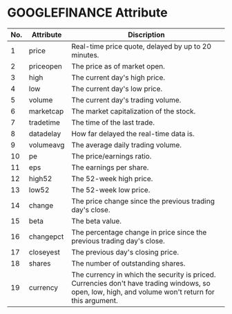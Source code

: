# GOOGLEFINANCE Attribute

|No.|Attribute|Discription|
|---|---|---|
|1|price|Real-time price quote, delayed by up to 20 minutes.|
|2|priceopen|The price as of market open.|
|3|high|The current day's high price.|
|4|low|The current day's low price.|
|5|volume|The current day's trading volume.|
|6|marketcap|The market capitalization of the stock.|
|7|tradetime|The time of the last trade.|
|8|datadelay|How far delayed the real-time data is.|
|9|volumeavg|The average daily trading volume.|
|10|pe|The price/earnings ratio.|
|11|eps|The earnings per share.|
|12|high52|The 52-week high price.|
|13|low52|The 52-week low price.|
|14|change|The price change since the previous trading day's close.|
|15|beta|The beta value.|
|16|changepct|The percentage change in price since the previous trading day's close.|
|17|closeyest|The previous day's closing price.|
|18|shares|The number of outstanding shares.|
|19|currency|The currency in which the security is priced. Currencies don't have trading windows, so open, low, high, and volume won't return for this argument.|
